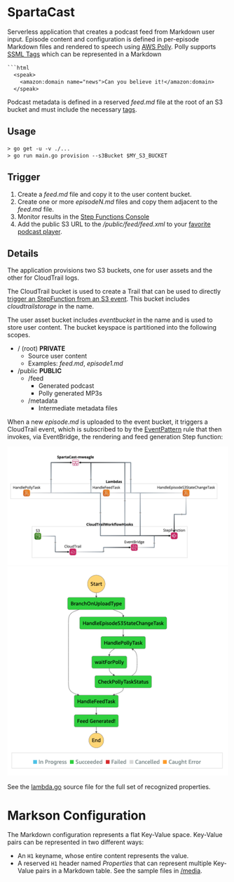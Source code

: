 # SpartaCast

Serverless application that creates a podcast feed from Markdown user input.
Episode content and configuration is defined in per-episode Markdown files
and rendered to speech using [AWS Polly](https://aws.amazon.com/polly/). Polly supports [SSML Tags](https://docs.aws.amazon.com/polly/latest/dg/supportedtags.html) which can be represented in a Markdown

```
```html
  <speak>
    <amazon:domain name="news">Can you believe it!</amazon:domain>
  </speak>
```

Podcast metadata is defined in a reserved _feed.md_ file at the root of an S3 bucket
and must include the necessary [tags](https://help.apple.com/itc/podcasts_connect/#/itcb54353390).

## Usage

```
> go get -u -v ./...
> go run main.go provision --s3Bucket $MY_S3_BUCKET
```

## Trigger

1. Create a _feed.md_ file and copy it to the user content bucket.
2. Create one or more _episodeN.md_ files and copy them adjacent to the _feed.md_ file.
3. Monitor results in the [Step Functions Console](https://aws.amazon.com/step-functions/)
4. Add the public S3 URL to the _/public/feed/feed.xml_ to your [favorite podcast player](https://medium.com/@joshmuccio/how-to-manually-add-a-rss-feed-to-your-podcast-app-on-desktop-ios-android-478d197a3770).

## Details

The application provisions two S3 buckets, one for user assets and the other for
CloudTrail logs.

The CloudTrail bucket is used to create a Trail that can be used to directly [trigger
an StepFunction from an S3 event](https://docs.aws.amazon.com/step-functions/latest/dg/tutorial-cloudwatch-events-s3.html). This bucket includes _cloudtrailstorage_ in the name.


The user asset bucket includes _eventbucket_ in the name and is used to store user content.
The bucket keyspace is partitioned into the following scopes.

* / (root) **PRIVATE**
  * Source user content
  * Examples: _feed.md_, _episode1.md_
* /public **PUBLIC**
  * /feed
    * Generated podcast
    * Polly generated MP3s
  * /metadata
    * Intermediate metadata files

When a new _episode.md_ is uploaded to the event bucket, it triggers a CloudTrail event, which is subscribed to by the [EventPattern](https://github.com/mweagle/SpartaCast/blob/master/infra/eventpattern_put.json) rule that then invokes, via EventBridge, the rendering and feed generation Step function:

<div align="center"><img src="https://raw.githubusercontent.com/mweagle/SpartaCast/master/site/describe.jpeg" />
</div>

<div align="center"><img src="https://raw.githubusercontent.com/mweagle/SpartaCast/master/site/step.png" />
</div>

See the [lambda.go](https://github.com/mweagle/SpartaCast/blob/master/lambda/lambda.go) source file for the full set of recognized properties.

# Markson Configuration

The Markdown configuration represents a flat Key-Value space. Key-Value pairs can be represented in two different ways:

* An `H1` keyname, whose entire content represents the value.
* A reserved `H1` header named _Properties_ that can represent multiple Key-Value pairs in a Markdown table. See the sample files in [/media](https://github.com/mweagle/SpartaCast/tree/master/media).
